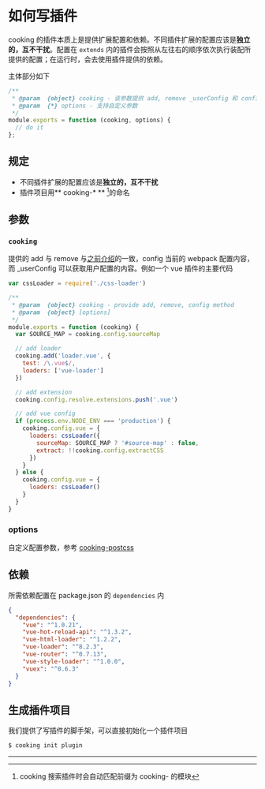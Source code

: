 # 如何写插件

cooking 的插件本质上是提供扩展配置和依赖。不同插件扩展的配置应该是**独立的，互不干扰**。配置在 `extends` 内的插件会按照从左往右的顺序依次执行装配所提供的配置；在运行时，会去使用插件提供的依赖。

主体部分如下

```javascript
/**
 * @param  {object} cooking - 该参数提供 add, remove _userConfig 和 config
 * @param  {*} options - 支持自定义参数
 */
module.exports = function (cooking, options) {
  // do it
};
```

## 规定
- 不同插件扩展的配置应该是**独立的，互不干扰**
- 插件项目用** cooking-* ** [^1]的命名

## 参数
### `cooking`
提供的 add 与 remove 与[之前介绍](nodejs-api.md)的一致，config 当前的 webpack 配置内容，而 _userConfig 可以获取用户配置的内容。例如一个 vue 插件的主要代码
```javascript
var cssLoader = require('./css-loader')

/**
 * @param  {object} cooking - provide add, remove, config method
 * @param  {object} [options]
 */
module.exports = function (cooking) {
  var SOURCE_MAP = cooking.config.sourceMap

  // add loader
  cooking.add('loader.vue', {
    test: /\.vue$/,
    loaders: ['vue-loader']
  })

  // add extension
  cooking.config.resolve.extensions.push('.vue')

  // add vue config
  if (process.env.NODE_ENV === 'production') {
    cooking.config.vue = {
      loaders: cssLoader({
        sourceMap: SOURCE_MAP ? '#source-map' : false,
        extract: !!cooking.config.extractCSS
      })
    }
  } else {
    cooking.config.vue = {
      loaders: cssLoader()
    }
  }
}
```

### options
自定义配置参数，参考 [cooking-postcss](https://github.com/cookingjs/cooking-postcss)

## 依赖
所需依赖配置在 package.json 的 `dependencies` 内
```json
{
  "dependencies": {
    "vue": "^1.0.21",
    "vue-hot-reload-api": "^1.3.2",
    "vue-html-loader": "^1.2.2",
    "vue-loader": "^8.2.3",
    "vue-router": "^0.7.13",
    "vue-style-loader": "^1.0.0",
    "vuex": "^0.6.3"
  }
}
```


## 生成插件项目
我们提供了写插件的脚手架，可以直接初始化一个插件项目
```bash
$ cooking init plugin
```

-------------
[^1]: cooking 搜索插件时会自动匹配前缀为 cooking- 的模块
